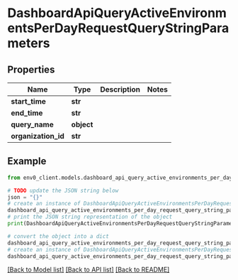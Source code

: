 # DashboardApiQueryActiveEnvironmentsPerDayRequestQueryStringParameters


## Properties

Name | Type | Description | Notes
------------ | ------------- | ------------- | -------------
**start_time** | **str** |  | 
**end_time** | **str** |  | 
**query_name** | **object** |  | 
**organization_id** | **str** |  | 

## Example

```python
from env0_client.models.dashboard_api_query_active_environments_per_day_request_query_string_parameters import DashboardApiQueryActiveEnvironmentsPerDayRequestQueryStringParameters

# TODO update the JSON string below
json = "{}"
# create an instance of DashboardApiQueryActiveEnvironmentsPerDayRequestQueryStringParameters from a JSON string
dashboard_api_query_active_environments_per_day_request_query_string_parameters_instance = DashboardApiQueryActiveEnvironmentsPerDayRequestQueryStringParameters.from_json(json)
# print the JSON string representation of the object
print(DashboardApiQueryActiveEnvironmentsPerDayRequestQueryStringParameters.to_json())

# convert the object into a dict
dashboard_api_query_active_environments_per_day_request_query_string_parameters_dict = dashboard_api_query_active_environments_per_day_request_query_string_parameters_instance.to_dict()
# create an instance of DashboardApiQueryActiveEnvironmentsPerDayRequestQueryStringParameters from a dict
dashboard_api_query_active_environments_per_day_request_query_string_parameters_from_dict = DashboardApiQueryActiveEnvironmentsPerDayRequestQueryStringParameters.from_dict(dashboard_api_query_active_environments_per_day_request_query_string_parameters_dict)
```
[[Back to Model list]](../README.md#documentation-for-models) [[Back to API list]](../README.md#documentation-for-api-endpoints) [[Back to README]](../README.md)



